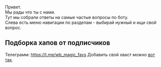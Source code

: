 Привет.  
Мы рады что ты с нами.  
Тут мы собрали ответы на самые частые вопросы по боту.  
Слева есть меню навигации по разделам - выбирай нужный и ищи свой вопрос.

## Подборка хапов от подписчиков
Телеграмм: https://t.me/wb_magic_favs
Добавить свой хваст можно [вот так](/review/). 
